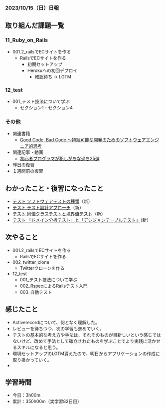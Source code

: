 ### 2023/10/15（日）日報
## 取り組んだ課題一覧

### 11_Ruby_on_Rails
  - 001.2_railsでECサイトを作る
    - RailsでECサイトを作る
      - 初期セットアップ
      - Herokuへの初回デプロイ
        - 確認待ち -> LGTM
### 12_test
  - 001_テスト技法について学ぶ
    - セクション1 - セクション4


### その他
<!-- - ブログ執筆
  - [【Rails】newアクションでオブジェクトを作ったのに、なぜcreateアクションでも再度オブジェクトを作るのか](https://tatsuki-ju.hatenablog.com/entry/2023/10/12/172036) -->
<!-- - 模写コーディング
  - [作って学ぶコーディング学習サイト](https://code-step.com/)
    - [【入門編】recipemenu](https://github.com/imahoritatsuki/copyingCoding/tree/main/introductory-recipemenu/output) -->
- 関連書籍
  - [Good Code, Bad Code ～持続可能な開発のためのソフトウェアエンジニア的思考](https://amzn.asia/d/7NzMcZp)
- 関連記事・動画
  - [初心者プログラマが犯しがちな過ち25選](https://qiita.com/rana_kualu/items/379eefb3a40c6b44cb92)
- 昨日の復習
- １週間前の復習

## わかったこと・復習になったこと
  - [テスト ソフトウェアテストの種類](https://www.notion.so/28b8d488935f4911bf6ab09cba4425d7?pvs=4)（新）
  - [テスト テスト設計アプローチ](https://www.notion.so/d27f1b7efb7b44aea1d264ac6a350d7e?pvs=4)（新）
  - [テスト 同値クラステストと境界値テスト](https://www.notion.so/0db36f0c23634a6a803fb33d327ba9e1?pvs=4)（新）
  - [テスト 「ドメイン分析テスト」と「デシジョンテーブルテスト」](https://www.notion.so/3a68c616dd9f425795d49d716fb3ba6e?pvs=4)（新）

## 次やること
  - 001.2_railsでECサイトを作る
    - RailsでECサイトを作る
  - 002_twitter_clone
    - Twitterクローンを作る
- 12_test
  - 001_テスト技法について学ぶ
  - 002_RspecによるRailsテスト入門
  - 003_自動テスト

## 感じたこと
- Activerecordについて、何となく理解した。
- レビューを待ちつつ、次の学習も進めていく。
- テストの基本的な考え方や手法は、それそのものが目新しいという感じではないけど、改めて手法として確立されたものを学ぶことでより実践に活かせるスキルになると思う。
- 環境セットアップのLGTM貰えたので、明日からアプリケーションの作成に取り掛かっていく。
- 
## 学習時間
- 今日：3h00m
- 累計：350h00m（実学習82日目）

